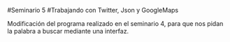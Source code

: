 #Seminario 5
#Trabajando con Twitter, Json y GoogleMaps

Modificación del programa realizado en el seminario 4,
para que nos pidan la palabra a buscar mediante una interfaz.